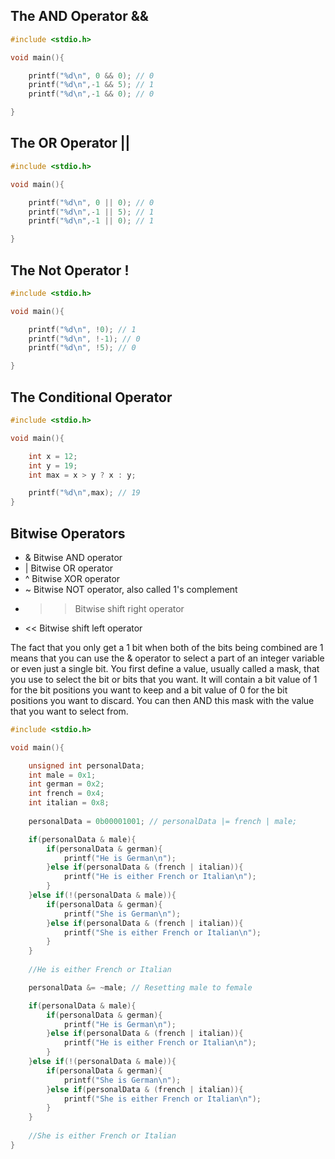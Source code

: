 ## The AND Operator &&
```C
#include <stdio.h>

void main(){

	printf("%d\n", 0 && 0); // 0
	printf("%d\n",-1 && 5); // 1
	printf("%d\n",-1 && 0); // 0

}
```

## The OR Operator ||
```C
#include <stdio.h>

void main(){

	printf("%d\n", 0 || 0); // 0
	printf("%d\n",-1 || 5); // 1
	printf("%d\n",-1 || 0); // 1

}
```

## The Not Operator !

```C
#include <stdio.h>

void main(){

	printf("%d\n", !0); // 1
	printf("%d\n", !-1); // 0
	printf("%d\n", !5); // 0

}
```

## The Conditional Operator

```C
#include <stdio.h>

void main(){

	int x = 12;
	int y = 19;
	int max = x > y ? x : y;

	printf("%d\n",max); // 19
}
```

## Bitwise Operators
* & Bitwise AND operator
* | Bitwise OR operator
* ^ Bitwise XOR operator
* ~ Bitwise NOT operator, also called 1's complement
* >> Bitwise shift right operator
* << Bitwise shift left operator

The fact that you only get a 1 bit when both of the bits being combined are 1 means that you can use the & operator to select a part of an integer variable or even just a single bit. You first define a value, usually called a mask, that you use to select the bit or bits that you want. It will contain a bit value of 1 for the bit positions you want to keep and a bit value of 0 for the bit positions you want to discard. You can then AND this mask with the value that you want to select from.
```C
#include <stdio.h>

void main(){

	unsigned int personalData;
	int male = 0x1;
	int german = 0x2;
	int french = 0x4;
	int italian = 0x8;
	
	personalData = 0b00001001; // personalData |= french | male;

	if(personalData & male){
		if(personalData & german){
			printf("He is German\n");
		}else if(personalData & (french | italian)){
			printf("He is either French or Italian\n");
		}
	}else if(!(personalData & male)){
		if(personalData & german){
			printf("She is German\n");
		}else if(personalData & (french | italian)){
			printf("She is either French or Italian\n");
		}
	}
	
	//He is either French or Italian

	personalData &= ~male; // Resetting male to female

	if(personalData & male){
		if(personalData & german){
			printf("He is German\n");
		}else if(personalData & (french | italian)){
			printf("He is either French or Italian\n");
		}
	}else if(!(personalData & male)){
		if(personalData & german){
			printf("She is German\n");
		}else if(personalData & (french | italian)){
			printf("She is either French or Italian\n");
		}
	}
	
	//She is either French or Italian
}
```

